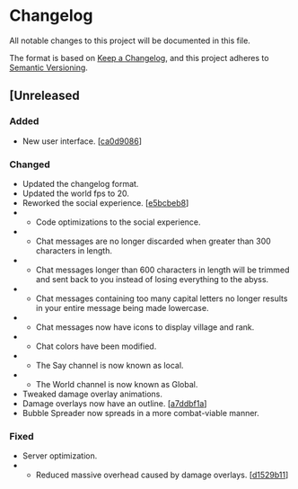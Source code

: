 # Changelog
All notable changes to this project will be documented in this file.

The format is based on [Keep a Changelog](https://keepachangelog.com/en/1.0.0/),
and this project adheres to [Semantic Versioning](https://semver.org/spec/v2.0.0.html).

## [Unreleased
### Added
- New user interface. [[ca0d9086](https://git.douglas-parker.com/Lavenblade/Project-Evolution/-/commit/ca0d908632670f9104fe3bb2c840aebeeaaeb1ca)]

### Changed
- Updated the changelog format.
- Updated the world fps to 20.
- Reworked the social experience. [[e5bcbeb8](https://git.douglas-parker.com/Lavenblade/Project-Evolution/-/commit/e5bcbeb819ace6d3569f5f16f222c43b3035efdf)]
- - Code optimizations to the social experience.
- - Chat messages are no longer discarded when greater than 300 characters in length.
- - Chat messages longer than 600 characters in length will be trimmed and sent back to you instead of losing everything to the abyss.
- - Chat messages containing too many capital letters no longer results in your entire message being made lowercase.
- - Chat messages now have icons to display village and rank.
- - Chat colors have been modified.
- - The Say channel is now known as local.
- - The World channel is now known as Global.
- Tweaked damage overlay animations.
- Damage overlays now have an outline. [[a7ddbf1a](https://git.douglas-parker.com/Lavenblade/Project-Evolution/-/commit/a7ddbf1ab50fc06fd37d2f453f58adf1abfd0b27)]
- Bubble Spreader now spreads in a more combat-viable manner.

### Fixed
- Server optimization.
- - Reduced massive overhead caused by damage overlays. [[d1529b11](https://git.douglas-parker.com/Lavenblade/Project-Evolution/-/commit/d1529b114bc8a46316c6b41db2d31d408776744c)]
